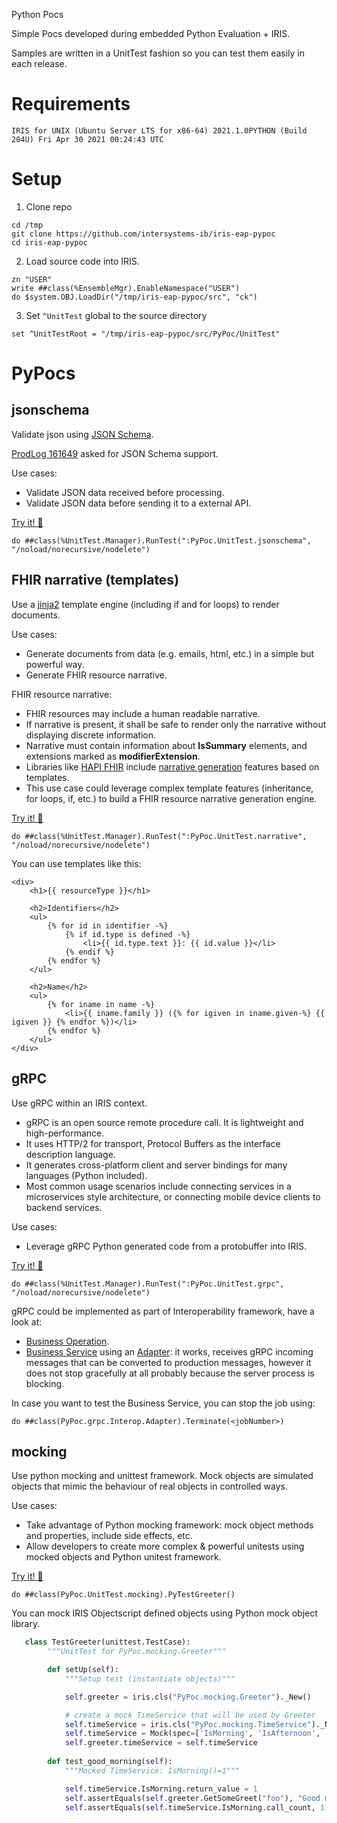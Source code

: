 Python Pocs

Simple Pocs developed during embedded Python Evaluation + IRIS.

Samples are written in a UnitTest fashion so you can test them easily in each release.

# Requirements
`IRIS for UNIX (Ubuntu Server LTS for x86-64) 2021.1.0PYTHON (Build 204U) Fri Apr 30 2021 00:24:43 UTC`

# Setup
1. Clone repo
```
cd /tmp
git clone https://github.com/intersystems-ib/iris-eap-pypoc
cd iris-eap-pypoc
```

2. Load source code into IRIS.
```
zn "USER"
write ##class(%EnsembleMgr).EnableNamespace("USER")
do $system.OBJ.LoadDir("/tmp/iris-eap-pypoc/src", "ck")
```

3. Set `^UnitTest` global to the source directory
```
set ^UnitTestRoot = "/tmp/iris-eap-pypoc/src/PyPoc/UnitTest"
```

# PyPocs
## jsonschema 
Validate json using [JSON Schema](https://json-schema.org/).

[ProdLog 161649](http://live.prodlog.iscinternal.com/prodlog/main.csp#item=161649) asked for JSON Schema support.

Use cases:
 * Validate JSON data received before processing.
 * Validate JSON data before sending it to a external API.

[Try it! 📝](src/PyPoc/UnitTest/jsonschema.cls)
```objectscript
do ##class(%UnitTest.Manager).RunTest(":PyPoc.UnitTest.jsonschema", "/noload/norecursive/nodelete")
```

## FHIR narrative (templates)
Use a [jinja2](https://github.com/pallets/jinja) template engine (including if and for loops) to render documents.

Use cases:
 * Generate documents from data (e.g. emails, html, etc.) in a simple but powerful way.
 * Generate FHIR resource narrative.

FHIR resource narrative:
 * FHIR resources may include a human readable narrative.
 * If narrative is present, it shall be safe to render only the narrative without displaying discrete information.
 * Narrative must contain information about **IsSummary** elements, and extensions marked as **modifierExtension**.
 * Libraries like [HAPI FHIR](https://hapifhir.io/hapi-fhir/) include [narrative generation](https://hapifhir.io/hapi-fhir/docs/model/narrative_generation.html) features based on templates.
* This use case could leverage complex template features (inheritance, for loops, if, etc.) to build a FHIR resource narrative generation engine.

[Try it! 📝](src/PyPoc/UnitTest/narrative.cls)
```
do ##class(%UnitTest.Manager).RunTest(":PyPoc.UnitTest.narrative", "/noload/norecursive/nodelete")
```

You can use templates like this:
```
<div>
    <h1>{{ resourceType }}</h1>

    <h2>Identifiers</h2>
    <ul>
        {% for id in identifier -%}
            {% if id.type is defined -%}
                <li>{{ id.type.text }}: {{ id.value }}</li>
            {% endif %}
        {% endfor %}
    </ul>

    <h2>Name</h2>
    <ul>
        {% for iname in name -%}
            <li>{{ iname.family }} ({% for igiven in iname.given-%} {{ igiven }} {% endfor %})</li>
        {% endfor %}
    </ul>
</div>
```

## gRPC
Use gRPC within an IRIS context.

* gRPC is an open source remote procedure call. It is lightweight and high-performance.
* It uses HTTP/2 for transport, Protocol Buffers as the interface description language.
* It generates cross-platform client and server bindings for many languages (Python included). 
* Most common usage scenarios include connecting services in a microservices style architecture, or connecting mobile device clients to backend services.

Use cases:
 * Leverage gRPC Python generated code from a protobuffer into IRIS.

[Try it! 📝](src/PyPoc/UnitTest/grpc.cls)
```
do ##class(%UnitTest.Manager).RunTest(":PyPoc.UnitTest.grpc", "/noload/norecursive/nodelete")
```

gRPC could be implemented as part of Interoperability framework, have a look at:
* [Business Operation](src/PyPoc/grpc/Interop/Operation.cls).
* [Business Service](src/PyPoc/grpc/Interop/Service.cls) using an [Adapter](src/PyPoc/grpc/Interop/Adapter.cls): it works, receives gRPC incoming messages that can be converted to production messages, however it does not stop gracefully at all probably because the server process is blocking. 

In case you want to test the Business Service, you can stop the job using:
```objectscript
do ##class(PyPoc.grpc.Interop.Adapter).Terminate(<jobNumber>)
```

## mocking
Use python mocking and unittest framework.
Mock objects are simulated objects that mimic the behaviour of real objects in controlled ways.

Use cases:
* Take advantage of Python mocking framework: mock object methods and properties, include side effects, etc.
* Allow developers to create more complex & powerful unitests using mocked objects and Python unitest framework.

[Try it! 📝](src/PyPoc/UnitTest/mocking.cls)
```
do ##class(PyPoc.UnitTest.mocking).PyTestGreeter()
```

You can mock IRIS Objectscript defined objects using Python mock object library. 

```python
   class TestGreeter(unittest.TestCase):
        """UnitTest for PyPoc.mocking.Greeter"""

        def setUp(self):
            """Setup test (instantiate objects)"""

            self.greeter = iris.cls("PyPoc.mocking.Greeter")._New()

            # create a mock TimeService that will be used by Greeter
            self.timeService = iris.cls("PyPoc.mocking.TimeService")._New()
            self.timeService = Mock(spec=['IsMorning', 'IsAfternoon', 'IsEvening'])
            self.greeter.timeService = self.timeService 
            
        def test_good_morning(self):
            """Mocked TimeService: IsMorning()=1"""

            self.timeService.IsMorning.return_value = 1
            self.assertEquals(self.greeter.GetSomeGreet("foo"), "Good morning foo!, have a nice day")
            self.assertEquals(self.timeService.IsMorning.call_count, 1, "Is Morning call count")
```